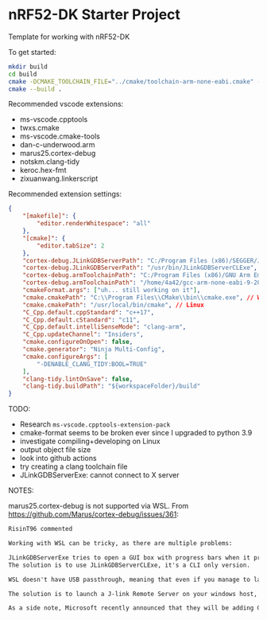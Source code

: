 # nRF52-DK Starter Project

Template for working with nRF52-DK

To get started:

```sh
mkdir build
cd build
cmake -DCMAKE_TOOLCHAIN_FILE="../cmake/toolchain-arm-none-eabi.cmake" -G Ninja ..
cmake --build .
```

Recommended vscode extensions:

* ms-vscode.cpptools
* twxs.cmake
* ms-vscode.cmake-tools
* dan-c-underwood.arm
* marus25.cortex-debug
* notskm.clang-tidy
* keroc.hex-fmt
* zixuanwang.linkerscript

Recommended extension settings:

```json
{
    "[makefile]": {
        "editor.renderWhitespace": "all"
    },
    "[cmake]": {
        "editor.tabSize": 2
    },
    "cortex-debug.JLinkGDBServerPath": "C:/Program Files (x86)/SEGGER/JLink/JLinkGDBServerCL.exe", // Windows
    "cortex-debug.JLinkGDBServerPath": "/usr/bin/JLinkGDBServerCLExe", // Linux
    "cortex-debug.armToolchainPath": "C:/Program Files (x86)/GNU Arm Embedded Toolchain/9 2020-q2-update/bin", // Windows
    "cortex-debug.armToolchainPath": "/home/4a42/gcc-arm-none-eabi-9-2020-q2-update/bin/", // Linux
    "cmakeFormat.args": ["uh... still working on it"],
    "cmake.cmakePath": "C:\\Program Files\\CMake\\bin\\cmake.exe", // Windows
    "cmake.cmakePath": "/usr/local/bin/cmake", // Linux
    "C_Cpp.default.cppStandard": "c++17",
    "C_Cpp.default.cStandard": "c11",
    "C_Cpp.default.intelliSenseMode": "clang-arm",
    "C_Cpp.updateChannel": "Insiders",
    "cmake.configureOnOpen": false,
    "cmake.generator": "Ninja Multi-Config",
    "cmake.configureArgs": [
        "-DENABLE_CLANG_TIDY:BOOL=TRUE"
    ],
    "clang-tidy.lintOnSave": false,
    "clang-tidy.buildPath": "${workspaceFolder}/build"
}
```

TODO:

* Research `ms-vscode.cpptools-extension-pack`
* cmake-format seems to be broken ever since I upgraded to python 3.9
* investigate compiling+developing on Linux
* output object file size
* look into github actions
* try creating a clang toolchain file
* JLinkGDBServerExe: cannot connect to X server

NOTES:

marus25.cortex-debug is not supported via WSL. From <https://github.com/Marus/cortex-debug/issues/361>:

```txt
RisinT96 commented

Working with WSL can be tricky, as there are multiple problems:

JLinkGDBServerExe tries to open a GUI box with progress bars when it programs/erases the device, since WSL doesnt have a GUI (no X Server), the jlink software fails.
The solution is to use JLinkGDBServerCLExe, it's a CLI only version.

WSL doesn't have USB passthrough, meaning that even if you manage to launch JLinkGDBServerCLExe, you still won't be able to connect to your device.

The solution is to launch a J-link Remote Server on your windows host, and to launch JLinkGDBServerCLExe with a -ip xxx.xxx.xxx.xxx argument.

As a side note, Microsoft recently announced that they will be adding GUI support to WSL: https://devblogs.microsoft.com/commandline/whats-new-in-the-windows-subsystem-for-linux-september-2020/#gui-apps.
```
